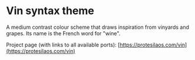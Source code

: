 # Vin syntax theme

A medium contrast colour scheme that draws inspiration from vinyards and grapes. Its name is the French word for "wine".

Project page (with links to all available ports): [https://protesilaos.com/vin](https://protesilaos.com/vin)
